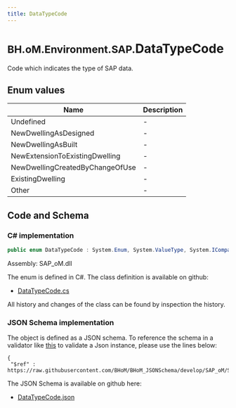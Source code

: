 ```yaml
---
title: DataTypeCode
---
```


# <small>BH.oM.Environment.SAP.</small>**DataTypeCode**

Code which indicates the type of SAP data.

## Enum values

| Name            | Description                                                    |
|-----------------|----------------------------------------------------------------|
| Undefined |  -  |
| NewDwellingAsDesigned |  -  |
| NewDwellingAsBuilt |  -  |
| NewExtensionToExistingDwelling |  -  |
| NewDwellingCreatedByChangeOfUse |  -  |
| ExistingDwelling |  -  |
| Other |  -  |


## Code and Schema

### C# implementation

``` C# title="C#"
public enum DataTypeCode : System.Enum, System.ValueType, System.IComparable, System.ISpanFormattable, System.IFormattable, System.IConvertible
```

Assembly: SAP_oM.dll

The enum is defined in C#. The class definition is available on github:

- [DataTypeCode.cs](https://github.com/BHoM/SAP_Toolkit/blob/develop/SAP_oM/Enums\DataTypeCode.cs)

All history and changes of the class can be found by inspection the history.
### JSON Schema implementation

The object is defined as a JSON schema. To reference the schema in a validator like [this](https://www.jsonschemavalidator.net/) to validate a Json instance, please use the lines below:

``` { .json .copy .select } title="JSON Schema"
{
 "$ref" : https://raw.githubusercontent.com/BHoM/BHoM_JSONSchema/develop/SAP_oM/SAP/DataTypeCode.json}
```

The JSON Schema is available on github here:

- [DataTypeCode.json](https://github.com/BHoM/BHoM_JSONSchema/blob/develop/SAP_oM/SAP/DataTypeCode.json)
